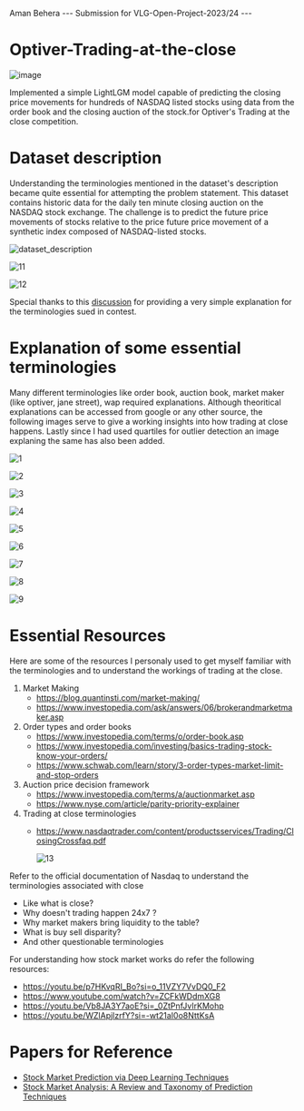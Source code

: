 Aman Behera --- Submission for VLG-Open-Project-2023/24 ---
# Optiver-Trading-at-the-close

![image](https://github.com/beingamanforever/Optiver-Trading-at-the-close/assets/121532863/dd735ea6-12be-43eb-aed0-3b10d6863e5d)

Implemented a simple LightLGM model capable of predicting the closing price movements for hundreds of NASDAQ listed stocks using data from the order book and the closing auction of the stock.for Optiver's Trading at the close competition.

# Dataset description
Understanding the terminologies mentioned in the dataset's description became quite essential for attempting the problem statement. This dataset contains historic data for the daily ten minute closing auction on the NASDAQ stock exchange. The challenge is to predict the future price movements of stocks relative to the price future price movement of a synthetic index composed of NASDAQ-listed stocks.

![dataset_description](https://github.com/beingamanforever/Optiver-Trading-at-the-close/assets/121532863/8cd6281b-e6ce-4925-be18-1ae063679ad6)

![11](https://github.com/beingamanforever/Optiver-Trading-at-the-close/assets/121532863/26411a69-e0cd-4c60-903f-1682c4aed035)

![12](https://github.com/beingamanforever/Optiver-Trading-at-the-close/assets/121532863/7d56a87f-b292-4b1d-832c-03ed8a1999f9)

Special thanks to this [discussion](https://www.kaggle.com/competitions/optiver-trading-at-the-close/discussion/444516) for providing a very simple explanation for the terminologies sued in contest.
# Explanation of some essential terminologies
Many different terminologies like order book, auction book, market maker (like optiver, jane street), wap required explanations. Although theoritical explanations can be accessed from google or any other source, the following images serve to give a working insights into how trading at close happens. Lastly since I had used quartiles for outlier detection an image explaning the same has also been added.

![1](https://github.com/beingamanforever/Optiver-Trading-at-the-close/assets/121532863/2d479b6b-70eb-4962-8853-1147fde80fed)

![2](https://github.com/beingamanforever/Optiver-Trading-at-the-close/assets/121532863/0d3a85b7-d322-446a-a0e7-bc26dbf3ca5b)

![3](https://github.com/beingamanforever/Optiver-Trading-at-the-close/assets/121532863/a92660f4-fe47-4e6c-8898-76bdb64f91df)

![4](https://github.com/beingamanforever/Optiver-Trading-at-the-close/assets/121532863/d64d5b8d-7df6-4c29-a3f8-0645ff46b6d5)

![5](https://github.com/beingamanforever/Optiver-Trading-at-the-close/assets/121532863/ddf7d0aa-b31d-4352-b972-8aebc0bfae25)

![6](https://github.com/beingamanforever/Optiver-Trading-at-the-close/assets/121532863/343c0a65-4003-49e8-91d8-8a35b55a1efa)

![7](https://github.com/beingamanforever/Optiver-Trading-at-the-close/assets/121532863/fe55a4ca-a01a-4e71-99ca-3e8a881c453e)

![8](https://github.com/beingamanforever/Optiver-Trading-at-the-close/assets/121532863/045745e2-4e39-47ec-a489-e7913677f102)

![9](https://github.com/beingamanforever/Optiver-Trading-at-the-close/assets/121532863/f3835726-8d1c-4bee-8e36-4f3ccab1e35d)

# Essential Resources
Here are some of the resources I personaly used to get myself familiar with the terminologies and to understand the workings of trading at the close.

1. Market Making
   - https://blog.quantinsti.com/market-making/
   - https://www.investopedia.com/ask/answers/06/brokerandmarketmaker.asp
2. Order types and order books
   - https://www.investopedia.com/terms/o/order-book.asp
   - https://www.investopedia.com/investing/basics-trading-stock-know-your-orders/
   - https://www.schwab.com/learn/story/3-order-types-market-limit-and-stop-orders
3. Auction price decision framework
   - https://www.investopedia.com/terms/a/auctionmarket.asp
   - https://www.nyse.com/article/parity-priority-explainer
4. Trading at close terminologies
   - https://www.nasdaqtrader.com/content/productsservices/Trading/ClosingCrossfaq.pdf
     
     ![13](https://github.com/beingamanforever/Optiver-Trading-at-the-close/assets/121532863/77c3f25d-1a35-41a2-ad55-60710aa71090)

Refer to the official documentation of Nasdaq to understand the terminologies associated with close

- Like what is close?
- Why doesn't trading happen 24x7 ?
- Why market makers bring liquidity to the table?
- What is buy sell disparity?
- And other questionable terminologies

For understanding how stock market works do refer the following resources:
- https://youtu.be/p7HKvqRI_Bo?si=o_11VZY7VvDQ0_F2
- https://www.youtube.com/watch?v=ZCFkWDdmXG8
- https://youtu.be/Vb8JA3Y7aoE?si=_0ZtPnfJvIrKMohp
- https://youtu.be/WZlApjlzrfY?si=-wt21aI0o8NttKsA

# Papers for Reference 
- [Stock Market Prediction via Deep Learning Techniques](https://arxiv.org/abs/2212.12717)
- [Stock Market Analysis: A Review and Taxonomy of Prediction Techniques](https://www.mdpi.com/2227-7072/7/2/26)
